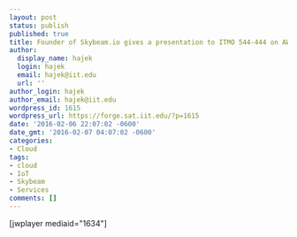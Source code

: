 ```yaml
---
layout: post
status: publish
published: true
title: Founder of Skybeam.io gives a presentation to ITMO 544-444 on AWS cloud services
author:
  display_name: hajek
  login: hajek
  email: hajek@iit.edu
  url: ''
author_login: hajek
author_email: hajek@iit.edu
wordpress_id: 1615
wordpress_url: https://forge.sat.iit.edu/?p=1615
date: '2016-02-06 22:07:02 -0600'
date_gmt: '2016-02-07 04:07:02 -0600'
categories:
- Cloud
tags:
- cloud
- IoT
- Skybeam
- Services
comments: []
---
```

<p>[jwplayer mediaid="1634"]</p>
